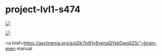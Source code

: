 # project-lvl1-s474

<a href="https://codeclimate.com/github/impedance/project-lvl1-s474/maintainability"><img src="https://api.codeclimate.com/v1/badges/5d56b626de74104f8987/maintainability" /></a>

<a href="https://travis-ci.org/impedance/project-lvl1-s474">
    <img src="https://travis-ci.com/impedance/project-lvl1-s474.svg?branch=master" /></a>

<a href=https://asciinema.org/a/oDk7ni61y9yenaQYskDwqS2Sr">brain-even manual</a>
